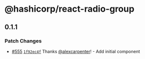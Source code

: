 # @hashicorp/react-radio-group

## 0.1.1

### Patch Changes

- [#555](https://github.com/hashicorp/react-components/pull/555) [`1f92ec4f`](https://github.com/hashicorp/react-components/commit/1f92ec4f683966058ec331294294aef2bdc75734) Thanks [@alexcarpenter](https://github.com/alexcarpenter)! - Add initial <RadioGroup /> component
